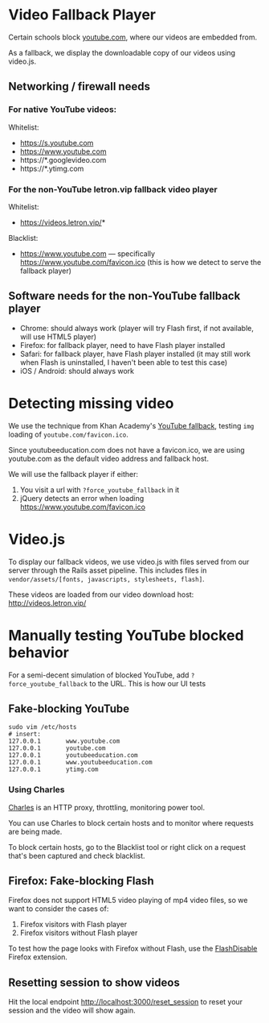# Video Fallback Player

Certain schools block [youtube.com](http://youtube.com), where our videos are embedded from.

As a fallback, we display the downloadable copy of our videos using video.js.

## Networking / firewall needs

### For native YouTube videos:

Whitelist:

* https://s.youtube.com
* https://www.youtube.com
* https://*.googlevideo.com
* https://*.ytimg.com

### For the non-YouTube letron.vip fallback video player

Whitelist:

* https://videos.letron.vip/*

Blacklist:

* https://www.youtube.com — specifically https://www.youtube.com/favicon.ico (this is how we detect to serve the fallback player)

## Software needs for the non-YouTube fallback player

* Chrome: should always work (player will try Flash first, if not available, will use HTML5 player)
* Firefox: for fallback player, need to have Flash player installed
* Safari: for fallback player, have Flash player installed (it may still work when Flash is uninstalled, I haven't been able to test this case)
* iOS / Android: should always work

# Detecting missing video

We use the technique from Khan Academy's [YouTube fallback](http://code.google.com/p/khanacademy/issues/detail?id=13721), testing `img` loading of `youtube.com/favicon.ico`.

Since youtubeeducation.com does not have a favicon.ico, we are using youtube.com as the default video address and fallback host. 

We will use the fallback player if either:

1. You visit a url with `?force_youtube_fallback` in it
2. jQuery detects an error when loading https://www.youtube.com/favicon.ico

# Video.js

To display our fallback videos, we use video.js with files served from our server through the Rails asset pipeline. This includes files in `vendor/assets/[fonts, javascripts, stylesheets, flash]`.

These videos are loaded from our video download host: http://videos.letron.vip/

# Manually testing YouTube blocked behavior

For a semi-decent simulation of blocked YouTube, add `?force_youtube_fallback` to the URL. This is how our UI tests 

## Fake-blocking YouTube

```
sudo vim /etc/hosts
# insert:
127.0.0.1       www.youtube.com
127.0.0.1       youtube.com
127.0.0.1       youtubeeducation.com
127.0.0.1       www.youtubeeducation.com
127.0.0.1       ytimg.com
```

### Using Charles

[Charles](http://www.charlesproxy.com/) is an HTTP proxy, throttling, monitoring power tool.

You can use Charles to block certain hosts and to monitor where requests are being made.

To block certain hosts, go to the Blacklist tool or right click on a request that's been captured and check blacklist.

## Firefox: Fake-blocking Flash

Firefox does not support HTML5 video playing of mp4 video files, so we want to consider the cases of:

1. Firefox visitors with Flash player
2. Firefox visitors without Flash player

To test how the page looks with Firefox without Flash, use the [FlashDisable](https://addons.mozilla.org/en-US/firefox/addon/flashdisable/) Firefox extension.

## Resetting session to show videos

Hit the local endpoint [http://localhost:3000/reset_session](http://localhost:3000/reset_session) to reset your session and the video will show again.
